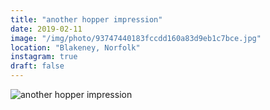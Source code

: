 ```yaml
---
title: "another hopper impression"
date: 2019-02-11
image: "/img/photo/93747440183fccdd160a83d9eb1c7bce.jpg"
location: "Blakeney, Norfolk"
instagram: true
draft: false
---
```


![another hopper impression](/img/photo/93747440183fccdd160a83d9eb1c7bce.jpg)
